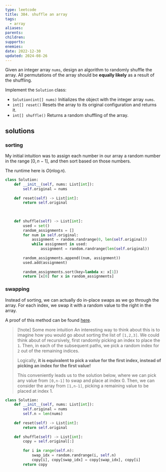 ```yaml
---
type: leetcode
title: 384. shuffle an array
tags:
  - array
aliases: 
parents: 
children: 
supports: 
enemies: 
date: 2022-12-30
updated: 2024-08-26
---
```


Given an integer array `nums`, design an algorithm to randomly shuffle the array. All permutations of the array should be **equally likely** as a result of the shuffling.

Implement the `Solution` class:

- `Solution(int[] nums)` Initializes the object with the integer array `nums`.
- `int[] reset()` Resets the array to its original configuration and returns it.
- `int[] shuffle()` Returns a random shuffling of the array.

## solutions

### sorting

My initial intuition was to assign each number in our array a random number in the range $[0, n-1]$, and then sort based on those numbers.

The runtime here is $O(n \log n)$.

```python
class Solution:
	def __init__(self, nums: List[int]):
		self.original = nums
	
	def reset(self) -> List[int]:
		return self.original
	
	  
	
	def shuffle(self) -> List[int]:
		used = set()
		random_assignments = []
		for num in self.original:
			assignment = random.randrange(0, len(self.original))
			while assignment in used:
				assignment = random.randrange(len(self.original))
		  
		random_assignments.append((num, assignment))
		used.add(assignment)
		  
		random_assignments.sort(key=lambda x: x[1])
		return [x[0] for x in random_assignments]
```

### swapping

Instead of sorting, we can actually do in-place swaps as we go through the array. For each index, we swap it with a random value to the right in the array.

A proof of this method can be found [here](https://people.cs.umass.edu/~phaas/CS590M/handouts/Fisher-Yates-proof.pdf).

> [!note] Some more intuition
> An interesting way to think about this is to imagine how you would go about sorting the list of `[1,2,3]`. We could think about of recursively, first randomly picking an index to place the `1`. Then, in each of the subsequent paths, we pick a random index for `2` out of the remaining indices.
>
> Logically, **it is equivalent to pick a value for the first index, instead of picking an index for the first value!**
>
> This conveniently leads us to the solution below, where we can pick any value from `[0,n-1]` to swap and place at index 0. Then, we can consider the array from `[1,n-1]`, picking a remaining value to be placed at index 1.

```python
class Solution:
	def __init__(self, nums: List[int]):
		self.original = nums
		self.n = len(nums)
	  
	def reset(self) -> List[int]:
		return self.original
	  
	def shuffle(self) -> List[int]:
		copy = self.original[:]
	  
		for i in range(self.n):
			swap_idx = random.randrange(i, self.n)
			copy[i], copy[swap_idx] = copy[swap_idx], copy[i]
		return copy
```
